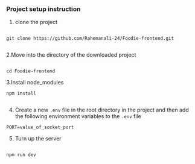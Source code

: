 ### Project setup instruction


1. clone the project 

```

git clone https://github.com/Rahemanali-24/Foodie-frontend.git


```


2.Move into the directory of the downloaded project


```

cd Foodie-frontend

```


3.Install node_modules

```
npm install


```

4. Create a new `.env` file in the root directory in the project
   and then add the following environment variables to the `.env` file

```
PORT=value_of_socket_port

```



5. Turn up the server 

```

npm run dev

```


